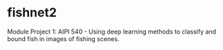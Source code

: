 # fishnet2
Module Project 1: AIPI 540 - Using deep learning methods to classify and bound fish in images of fishing scenes.
